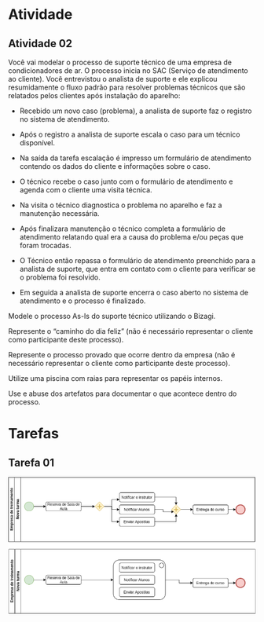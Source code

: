 # Atividade
## Atividade 02

Você vai modelar o processo de suporte técnico de uma empresa de condicionadores de ar. O processo inicia no SAC (Serviço de atendimento ao cliente). Você entrevistou o analista de suporte e ele explicou resumidamente o fluxo padrão para resolver problemas técnicos que são relatados pelos clientes após instalação do aparelho:

* Recebido um novo caso (problema), a analista de suporte faz o registro no sistema de
atendimento.

* Após o registro a analista de suporte escala o caso para um técnico disponível.

* Na saída da tarefa escalação é impresso um formulário de atendimento contendo os dados do cliente e informações sobre o caso.

* O técnico recebe o caso junto com o formulário de atendimento e agenda com o cliente uma visita técnica.

* Na visita o técnico diagnostica o problema no aparelho e faz a manutenção necessária.

* Após finalizara manutenção o técnico completa a formulário de atendimento relatando
qual era a causa do problema e/ou peças que foram trocadas.

* O Técnico então repassa o formulário de atendimento preenchido para a analista de suporte, que entra em contato com o cliente para verificar se o problema foi resolvido.

* Em seguida a analista de suporte encerra o caso aberto no sistema de atendimento e o
processo é finalizado.

Modele o processo As-Is do suporte técnico utilizando o Bizagi.

Represente o “caminho do dia feliz” (não é necessário representar o cliente como participante deste processo).

Represente o processo provado que ocorre dentro da empresa (não é necessário representar o cliente como participante deste processo).

Utilize uma piscina com raias para representar os papéis internos.

Use e abuse dos artefatos para documentar o que acontece dentro do processo.

# Tarefas
## Tarefa 01 

![Tarefa 01 da aula](tarefa_aula01.png)

